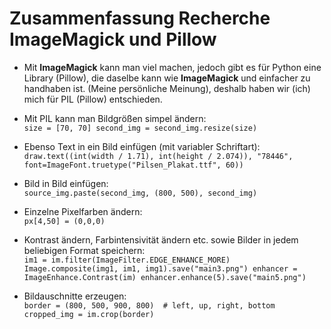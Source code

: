 # Zusammenfassung Recherche ImageMagick und Pillow

- Mit **ImageMagick** kann man viel machen, jedoch gibt es für Python eine Library (Pillow), die 
daselbe kann wie **ImageMagick** und einfacher zu handhaben ist. (Meine persönliche Meinung), 
deshalb haben wir (ich) mich für PIL (Pillow) entschieden.

- Mit PIL kann man Bildgrößen simpel ändern:  
`size = [70, 70]
second_img = second_img.resize(size)`

- Ebenso Text in ein Bild einfügen (mit variabler Schriftart):  
`draw.text((int(width / 1.71), int(height / 2.074)), "78446",
          font=ImageFont.truetype("Pilsen_Plakat.ttf", 60))`
          
- Bild in Bild einfügen:   
 `source_img.paste(second_img, (800, 500), second_img)`
 
- Einzelne Pixelfarben ändern:   
 `px[4,50] = (0,0,0)`
- Kontrast ändern, Farbintensivität ändern etc. sowie Bilder in jedem beliebigen Format speichern:   
 `im1 = im.filter(ImageFilter.EDGE_ENHANCE_MORE)
    Image.composite(img1, im1, img1).save("main3.png")
    enhancer = ImageEnhance.Contrast(im)
    enhancer.enhance(5).save("main5.png")`
    
 - Bildauschnitte erzeugen:   
 `border = (800, 500, 900, 800)  # left, up, right, bottom
    cropped_img = im.crop(border)`



